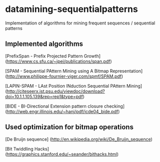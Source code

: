 # datamining-sequentialpatterns
Implementation of algorithms for mining frequent sequences / sequential patterns

## Implemented algorithms

[PrefixSpan - Prefix Projected Pattern Growth] (https://www.cs.sfu.ca/~jpei/publications/span.pdf)

[SPAM - Sequential PAttern Mining using A Bitmap Representation] (http://www.philippe-fournier-viger.com/spmf/SPAM.pdf)

[LAPIN-SPAM - LAst Position INduction Sequential PAttern Mining] (http://citeseerx.ist.psu.edu/viewdoc/download?doi=10.1.1.105.139&rep=rep1&type=pdf)

[BIDE - BI-Directional Extension pattern closure checking] (http://web.engr.illinois.edu/~hanj/pdf/icde04_bide.pdf)

## Used optimization for bitmap operations

[De Bruijn sequence] (http://en.wikipedia.org/wiki/De_Bruijn_sequence)

[Bit Twiddling Hacks] (https://graphics.stanford.edu/~seander/bithacks.html)